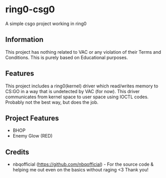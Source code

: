 # ring0-csg0
A simple csgo project working in ring0

## Information ##
This project has nothing related to VAC or any violation of their Terms and Conditions. This is purely based on Educational purposes. 

## Features ##
This project includes a ring0(kernel) driver which read/writes memory to CS:GO in a way that is undetected by VAC (for now). This driver communicates from kernel space to user space using IOCTL codes. Probably not the best way, but does the job. 

## Project Features ##
- BHOP
- Enemy Glow (RED)


## Credits ##
- nbqofficial (https://github.com/nbqofficial) - For the source code & helping me out even on the basics without raging <3 Thank you!
